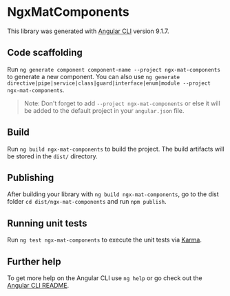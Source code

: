 # NgxMatComponents

This library was generated with [Angular CLI](https://github.com/angular/angular-cli) version 9.1.7.

## Code scaffolding

Run `ng generate component component-name --project ngx-mat-components` to generate a new component. You can also use `ng generate directive|pipe|service|class|guard|interface|enum|module --project ngx-mat-components`.
> Note: Don't forget to add `--project ngx-mat-components` or else it will be added to the default project in your `angular.json` file. 

## Build

Run `ng build ngx-mat-components` to build the project. The build artifacts will be stored in the `dist/` directory.

## Publishing

After building your library with `ng build ngx-mat-components`, go to the dist folder `cd dist/ngx-mat-components` and run `npm publish`.

## Running unit tests

Run `ng test ngx-mat-components` to execute the unit tests via [Karma](https://karma-runner.github.io).

## Further help

To get more help on the Angular CLI use `ng help` or go check out the [Angular CLI README](https://github.com/angular/angular-cli/blob/master/README.md).
